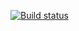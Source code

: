 [![Build status](https://ci.appveyor.com/api/projects/status/fjnx0mwiimwn4tad?svg=true)](https://ci.appveyor.com/project/Kirillaxenov/homeworkauto-2-2)
